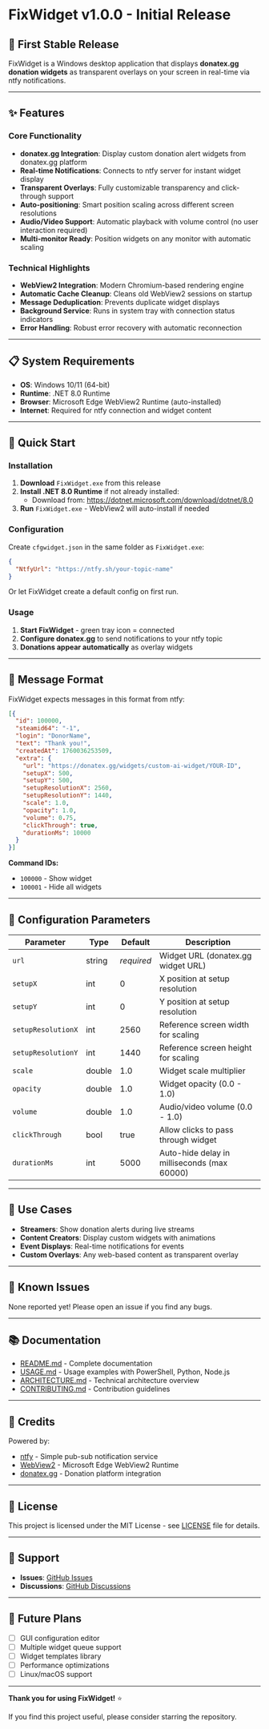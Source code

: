 # FixWidget v1.0.0 - Initial Release

## 🎉 First Stable Release

FixWidget is a Windows desktop application that displays **donatex.gg donation widgets** as transparent overlays on your screen in real-time via ntfy notifications.

---

## ✨ Features

### Core Functionality
- **donatex.gg Integration**: Display custom donation alert widgets from donatex.gg platform
- **Real-time Notifications**: Connects to ntfy server for instant widget display
- **Transparent Overlays**: Fully customizable transparency and click-through support
- **Auto-positioning**: Smart position scaling across different screen resolutions
- **Audio/Video Support**: Automatic playback with volume control (no user interaction required)
- **Multi-monitor Ready**: Position widgets on any monitor with automatic scaling

### Technical Highlights
- **WebView2 Integration**: Modern Chromium-based rendering engine
- **Automatic Cache Cleanup**: Cleans old WebView2 sessions on startup
- **Message Deduplication**: Prevents duplicate widget displays
- **Background Service**: Runs in system tray with connection status indicators
- **Error Handling**: Robust error recovery with automatic reconnection

---

## 📋 System Requirements

- **OS**: Windows 10/11 (64-bit)
- **Runtime**: .NET 8.0 Runtime
- **Browser**: Microsoft Edge WebView2 Runtime (auto-installed)
- **Internet**: Required for ntfy connection and widget content

---

## 🚀 Quick Start

### Installation

1. **Download** `FixWidget.exe` from this release
2. **Install .NET 8.0 Runtime** if not already installed:
   - Download from: https://dotnet.microsoft.com/download/dotnet/8.0
3. **Run** `FixWidget.exe` - WebView2 will auto-install if needed

### Configuration

Create `cfgwidget.json` in the same folder as `FixWidget.exe`:

```json
{
  "NtfyUrl": "https://ntfy.sh/your-topic-name"
}
```

Or let FixWidget create a default config on first run.

### Usage

1. **Start FixWidget** - green tray icon = connected
2. **Configure donatex.gg** to send notifications to your ntfy topic
3. **Donations appear automatically** as overlay widgets

---

## 📝 Message Format

FixWidget expects messages in this format from ntfy:

```json
[{
  "id": 100000,
  "steamid64": "-1",
  "login": "DonorName",
  "text": "Thank you!",
  "createdAt": 1760036253509,
  "extra": {
    "url": "https://donatex.gg/widgets/custom-ai-widget/YOUR-ID",
    "setupX": 500,
    "setupY": 500,
    "setupResolutionX": 2560,
    "setupResolutionY": 1440,
    "scale": 1.0,
    "opacity": 1.0,
    "volume": 0.75,
    "clickThrough": true,
    "durationMs": 10000
  }
}]
```

**Command IDs:**
- `100000` - Show widget
- `100001` - Hide all widgets

---

## 🔧 Configuration Parameters

| Parameter | Type | Default | Description |
|-----------|------|---------|-------------|
| `url` | string | *required* | Widget URL (donatex.gg widget URL) |
| `setupX` | int | 0 | X position at setup resolution |
| `setupY` | int | 0 | Y position at setup resolution |
| `setupResolutionX` | int | 2560 | Reference screen width for scaling |
| `setupResolutionY` | int | 1440 | Reference screen height for scaling |
| `scale` | double | 1.0 | Widget scale multiplier |
| `opacity` | double | 1.0 | Widget opacity (0.0 - 1.0) |
| `volume` | double | 1.0 | Audio/video volume (0.0 - 1.0) |
| `clickThrough` | bool | true | Allow clicks to pass through widget |
| `durationMs` | int | 5000 | Auto-hide delay in milliseconds (max 60000) |

---

## 🎯 Use Cases

- **Streamers**: Show donation alerts during live streams
- **Content Creators**: Display custom widgets with animations
- **Event Displays**: Real-time notifications for events
- **Custom Overlays**: Any web-based content as transparent overlay

---

## 🐛 Known Issues

None reported yet! Please open an issue if you find any bugs.

---

## 📚 Documentation

- [README.md](README.md) - Complete documentation
- [USAGE.md](USAGE.md) - Usage examples with PowerShell, Python, Node.js
- [ARCHITECTURE.md](ARCHITECTURE.md) - Technical architecture overview
- [CONTRIBUTING.md](CONTRIBUTING.md) - Contribution guidelines

---

## 🙏 Credits

Powered by:
- [ntfy](https://ntfy.sh) - Simple pub-sub notification service
- [WebView2](https://developer.microsoft.com/microsoft-edge/webview2/) - Microsoft Edge WebView2 Runtime
- [donatex.gg](https://donatex.gg) - Donation platform integration

---

## 📄 License

This project is licensed under the MIT License - see [LICENSE](LICENSE) file for details.

---

## 💬 Support

- **Issues**: [GitHub Issues](https://github.com/MCWendiz/fixwid/issues)
- **Discussions**: [GitHub Discussions](https://github.com/MCWendiz/fixwid/discussions)

---

## 🔮 Future Plans

- [ ] GUI configuration editor
- [ ] Multiple widget queue support
- [ ] Widget templates library
- [ ] Performance optimizations
- [ ] Linux/macOS support

---

**Thank you for using FixWidget!** ⭐

If you find this project useful, please consider starring the repository.
